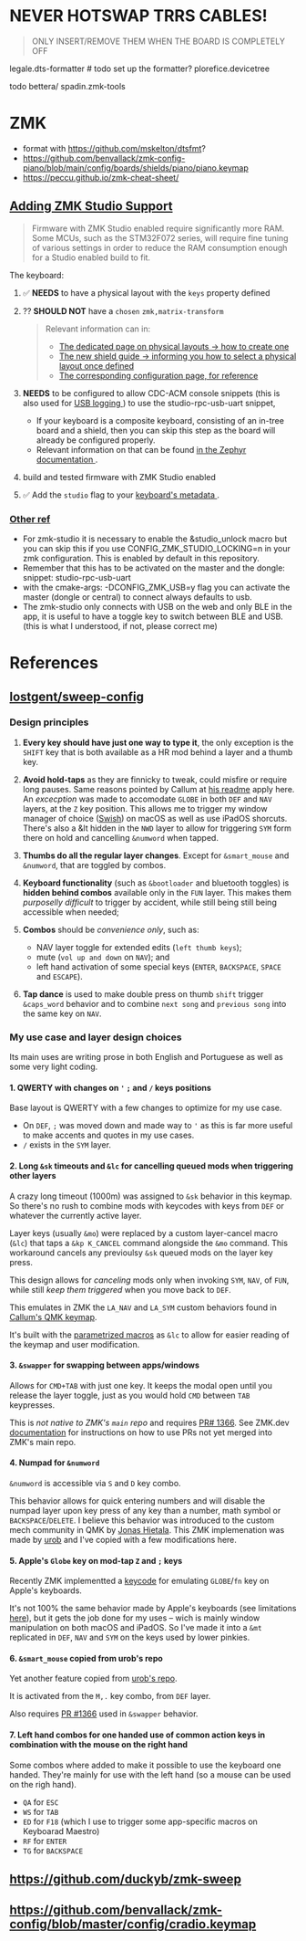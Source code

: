 # NEVER HOTSWAP TRRS CABLES!
> ONLY INSERT/REMOVE THEM WHEN THE BOARD IS COMPLETELY OFF


legale.dts-formatter # todo set up the formatter?
plorefice.devicetree

todo bettera/ spadin.zmk-tools

# ZMK

- format with https://github.com/mskelton/dtsfmt?
- https://github.com/benvallack/zmk-config-piano/blob/main/config/boards/shields/piano/piano.keymap
- https://peccu.github.io/zmk-cheat-sheet/

## [Adding ZMK Studio Support](https://zmk.dev/docs/features/studio#adding-zmk-studio-support-to-a-keyboard)

> Firmware with ZMK Studio enabled require significantly more RAM. Some MCUs, such as the STM32F072 series, will require fine tuning of various settings in order to reduce the RAM consumption enough for a Studio enabled build to fit.

The keyboard:

1. ✅ **NEEDS** to have a physical layout with the `keys` property defined
2. ?? **SHOULD NOT** have a `chosen` `zmk,matrix-transform`

   > Relevant information can in:
   >
   > - [The dedicated page on physical layouts -> how to create one](https://zmk.dev/docs/development/hardware-integration/physical-layouts)
   > - [The new shield guide -> informing you how to select a physical layout once defined](https://zmk.dev/docs/development/hardware-integration/new-shield)
   > - [The corresponding configuration page, for reference](https://zmk.dev/docs/config/layout#physical-layout)

3. **NEEDS** to be configured to allow CDC-ACM console snippets (this is also used for [ USB logging ](https://zmk.dev/docs/development/usb-logging)) to use the studio-rpc-usb-uart snippet,

   - If your keyboard is a composite keyboard, consisting of an in-tree board and a shield, then you can skip this step as the board will already be configured properly.
   - Relevant information on that can be found [ in the Zephyr documentation ](https://docs.zephyrproject.org/3.5.0/snippets/cdc-acm-console/README.html).

4. build and tested firmware with ZMK Studio enabled
5. ✅ Add the `studio` flag to your [ keyboard's metadata ](https://zmk.dev/docs/development/hardware-integration/hardware-metadata-files#features).

### [Other ref](https://github.com/mctechnology17/zmk-config?tab=readme-ov-file#zmk-studio)

- For zmk-studio it is necessary to enable the &studio_unlock macro but you can skip this if you use CONFIG_ZMK_STUDIO_LOCKING=n in your zmk configuration. This is enabled by default in this repository.
- Remember that this has to be activated on the master and the dongle: snippet: studio-rpc-usb-uart
- with the cmake-args: -DCONFIG_ZMK_USB=y flag you can activate the master (dongle or central) to connect always defaults to usb.
- The zmk-studio only connects with USB on the web and only BLE in the app, it is useful to have a toggle key to switch between BLE and USB. (this is what I understood, if not, please correct me)

# References

## [lostgent/sweep-config](https://github.com/lostgent/sweep-config)

### Design principles

1.  **Every key should have just one way to type it**, the only exception is the `SHIFT` key that is both available as a HR mod behind a layer and a thumb key.

2.  **Avoid hold-taps** as they are finnicky to tweak, could misfire or require long pauses. Same reasons pointed by Callum at [his readme](https://github.com/qmk/qmk_firmware/blob/master/users/callum/readme.md) apply here. An _excecption_ was made to accomodate `GLOBE` in both `DEF` and `NAV` layers, at the `Z` key position. This allows me to trigger my window manager of choice ([Swish](https://highlyopinionated.co/swish/)) on macOS as well as use iPadOS shorcuts. There's also a &lt hidden in the `NWD` layer to allow for triggering `SYM` form there on hold and cancelling `&numword` when tapped.
3.  **Thumbs do all the regular layer changes**. Except for `&smart_mouse` and `&numword`, that are toggled by combos.

4.  **Keyboard functionality** (such as `&bootloader` and bluetooth toggles) is **hidden behind combos** available only in the `FUN` layer. This makes them _purposelly difficult_ to trigger by accident, while still being still being accessible when needed;

5.  **Combos** should be _convenience only_, such as:

    - NAV layer toggle for extended edits (`left thumb keys`);
    - mute (`vol up and down` on `NAV`); and
    - left hand activation of some special keys (`ENTER`, `BACKSPACE`, `SPACE` and `ESCAPE`).

6.  **Tap dance** is used to make double press on thumb `shift` trigger `&caps_word` behavior and to combine `next song` and `previous song` into the same key on `NAV`.

### My use case and layer design choices

Its main uses are writing prose in both English and Portuguese as well as some very light coding.

#### 1. QWERTY with changes on `'` `;` and `/` keys positions

Base layout is QWERTY with a few changes to optimize for my use case.

- On `DEF`, `;` was moved down and made way to `'` as this is far more useful to make accents and quotes in my use cases.
- `/` exists in the `SYM` layer.

#### 2. Long `&sk` timeouts and `&lc` for cancelling queued mods when triggering other layers

A crazy long timeout (1000m) was assigned to `&sk` behavior in this keymap. So there's no rush to combine mods with keycodes with keys from `DEF` or whatever the currently active layer.

Layer keys (usually `&mo`) were replaced by a custom layer-cancel macro (`&lc`) that taps a `&kp K_CANCEL` command alongside the `&mo` command. This workaround cancels any previoulsy `&sk` queued mods on the layer key press.

This design allows for _canceling_ mods only when invoking `SYM`, `NAV`, of `FUN`, while still _keep them triggered_ when you move back to `DEF`.

This emulates in ZMK the `LA_NAV` and `LA_SYM` custom behaviors found in [Callum's QMK keymap](https://github.com/qmk/qmk_firmware/blob/master/users/callum/readme.md).

It's built with the [parametrized macros](https://zmk.dev/docs/behaviors/macros#parameterized-macros) as `&lc` to allow for easier reading of the keymap and user modification.

#### 3. `&swapper` for swapping between apps/windows

Allows for `CMD+TAB` with just one key. It keeps the modal open until you release the layer toggle, just as you would hold `CMD` between `TAB` keypresses.

This is _not native to ZMK's `main` repo_ and requires [PR# 1366](https://github.com/zmkfirmware/zmk/pull/1366). See ZMK.dev [documentation](https://zmk.dev/docs/features/beta-testing) for instructions on how to use PRs not yet merged into ZMK's main repo.

#### 4. Numpad for `&numword`

`&numword` is accessible via `S` and `D` key combo.

This behavior allows for quick entering numbers and will disable the numpad layer upon key press of any key than a number, math symbol or `BACKSPACE`/`DELETE`. I believe this behavior was introduced to the custom mech community in QMK by [Jonas Hietala](https://www.jonashietala.se/blog/2022/09/06/the_current_t-34_keyboard_layout/#numword). This ZMK implemenation was made by [urob](https://github.com/urob/zmk-config#numword) and I've copied with a few modifications here.

#### 5. Apple's `Globe` key on mod-tap `Z` and `;` keys

Recently ZMK implementted a [keycode](https://zmk.dev/docs/codes#application-controls) for emulating `GLOBE`/`fn` key on Apple's keyboards.

It's not 100% the same behavior made by Apple's keyboards (see limitations [here](https://github.com/zmkfirmware/zmk/pull/1938#issuecomment-1744579039)), but it gets the job done for my uses – wich is mainly window manipulation on both macOS and iPadOS. So I've made it into a `&mt` replicated in `DEF`, `NAV` and `SYM` on the keys used by lower pinkies.

#### 6. `&smart_mouse` copied from urob's repo

Yet another feature copied from [urob's repo](https://github.com/urob/zmk-config?tab=readme-ov-file#smart-mouse).

It is activated from the `M,.` key combo, from `DEF` layer.

Also requires [PR #1366](https://github.com/zmkfirmware/zmk/pull/1366) used in `&swapper` behavior.

#### 7. Left hand combos for one handed use of common action keys in combination with the mouse on the right hand

Some combos where added to make it possible to use the keyboard one handed. They're mainly for use with the left hand (so a mouse can be used on the righ hand).

- `QA` for `ESC`
- `WS` for `TAB`
- `ED` for `F18` (which I use to trigger some app-specific macros on Keyboarad Maestro)
- `RF` for `ENTER`
- `TG` for `BACKSPACE`

## https://github.com/duckyb/zmk-sweep

## https://github.com/benvallack/zmk-config/blob/master/config/cradio.keymap
